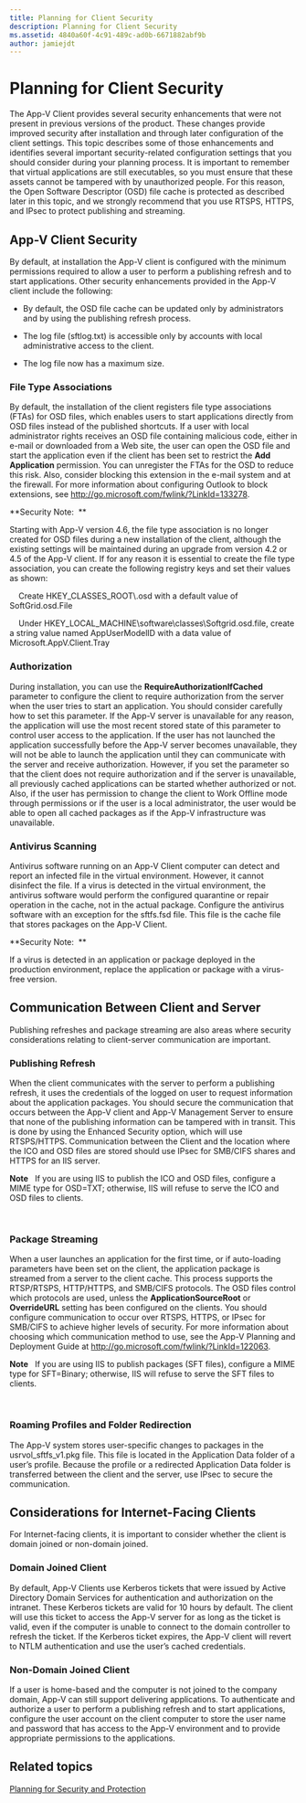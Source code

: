 ```yaml
---
title: Planning for Client Security
description: Planning for Client Security
ms.assetid: 4840a60f-4c91-489c-ad0b-6671882abf9b
author: jamiejdt
---
```


# Planning for Client Security


The App-V Client provides several security enhancements that were not present in previous versions of the product. These changes provide improved security after installation and through later configuration of the client settings. This topic describes some of those enhancements and identifies several important security-related configuration settings that you should consider during your planning process. It is important to remember that virtual applications are still executables, so you must ensure that these assets cannot be tampered with by unauthorized people. For this reason, the Open Software Descriptor (OSD) file cache is protected as described later in this topic, and we strongly recommend that you use RTSPS, HTTPS, and IPsec to protect publishing and streaming.

## App-V Client Security


By default, at installation the App-V client is configured with the minimum permissions required to allow a user to perform a publishing refresh and to start applications. Other security enhancements provided in the App-V client include the following:

-   By default, the OSD file cache can be updated only by administrators and by using the publishing refresh process.

-   The log file (sftlog.txt) is accessible only by accounts with local administrative access to the client.

-   The log file now has a maximum size.

### File Type Associations

By default, the installation of the client registers file type associations (FTAs) for OSD files, which enables users to start applications directly from OSD files instead of the published shortcuts. If a user with local administrator rights receives an OSD file containing malicious code, either in e-mail or downloaded from a Web site, the user can open the OSD file and start the application even if the client has been set to restrict the **Add Application** permission. You can unregister the FTAs for the OSD to reduce this risk. Also, consider blocking this extension in the e-mail system and at the firewall. For more information about configuring Outlook to block extensions, see <http://go.microsoft.com/fwlink/?LinkId=133278>.

**Security Note:  **

Starting with App-V version 4.6, the file type association is no longer created for OSD files during a new installation of the client, although the existing settings will be maintained during an upgrade from version 4.2 or 4.5 of the App-V client. If for any reason it is essential to create the file type association, you can create the following registry keys and set their values as shown:

    Create HKEY\_CLASSES\_ROOT\\.osd with a default value of SoftGrid.osd.File

    Under HKEY\_LOCAL\_MACHINE\\software\\classes\\Softgrid.osd.file, create a string value named AppUserModelID with a data value of Microsoft.AppV.Client.Tray

### Authorization

During installation, you can use the **RequireAuthorizationIfCached** parameter to configure the client to require authorization from the server when the user tries to start an application. You should consider carefully how to set this parameter. If the App-V server is unavailable for any reason, the application will use the most recent stored state of this parameter to control user access to the application. If the user has not launched the application successfully before the App-V server becomes unavailable, they will not be able to launch the application until they can communicate with the server and receive authorization. However, if you set the parameter so that the client does not require authorization and if the server is unavailable, all previously cached applications can be started whether authorized or not. Also, if the user has permission to change the client to Work Offline mode through permissions or if the user is a local administrator, the user would be able to open all cached packages as if the App-V infrastructure was unavailable.

### Antivirus Scanning

Antivirus software running on an App-V Client computer can detect and report an infected file in the virtual environment. However, it cannot disinfect the file. If a virus is detected in the virtual environment, the antivirus software would perform the configured quarantine or repair operation in the cache, not in the actual package. Configure the antivirus software with an exception for the sftfs.fsd file. This file is the cache file that stores packages on the App-V Client.

**Security Note:  **

If a virus is detected in an application or package deployed in the production environment, replace the application or package with a virus-free version.

## Communication Between Client and Server


Publishing refreshes and package streaming are also areas where security considerations relating to client-server communication are important.

### Publishing Refresh

When the client communicates with the server to perform a publishing refresh, it uses the credentials of the logged on user to request information about the application packages. You should secure the communication that occurs between the App-V client and App-V Management Server to ensure that none of the publishing information can be tampered with in transit. This is done by using the Enhanced Security option, which will use RTSPS/HTTPS. Communication between the Client and the location where the ICO and OSD files are stored should use IPsec for SMB/CIFS shares and HTTPS for an IIS server.

**Note**  
If you are using IIS to publish the ICO and OSD files, configure a MIME type for OSD=TXT; otherwise, IIS will refuse to serve the ICO and OSD files to clients.

 

### Package Streaming

When a user launches an application for the first time, or if auto-loading parameters have been set on the client, the application package is streamed from a server to the client cache. This process supports the RTSP/RTSPS, HTTP/HTTPS, and SMB/CIFS protocols. The OSD files control which protocols are used, unless the **ApplicationSourceRoot** or **OverrideURL** setting has been configured on the clients. You should configure communication to occur over RTSPS, HTTPS, or IPsec for SMB/CIFS to achieve higher levels of security. For more information about choosing which communication method to use, see the App-V Planning and Deployment Guide at <http://go.microsoft.com/fwlink/?LinkId=122063>.

**Note**  
If you are using IIS to publish packages (SFT files), configure a MIME type for SFT=Binary; otherwise, IIS will refuse to serve the SFT files to clients.

 

### Roaming Profiles and Folder Redirection

The App-V system stores user-specific changes to packages in the usrvol\_sftfs\_v1.pkg file. This file is located in the Application Data folder of a user’s profile. Because the profile or a redirected Application Data folder is transferred between the client and the server, use IPsec to secure the communication.

## Considerations for Internet-Facing Clients


For Internet-facing clients, it is important to consider whether the client is domain joined or non-domain joined.

### Domain Joined Client

By default, App-V Clients use Kerberos tickets that were issued by Active Directory Domain Services for authentication and authorization on the intranet. These Kerberos tickets are valid for 10 hours by default. The client will use this ticket to access the App-V server for as long as the ticket is valid, even if the computer is unable to connect to the domain controller to refresh the ticket. If the Kerberos ticket expires, the App-V client will revert to NTLM authentication and use the user’s cached credentials.

### Non-Domain Joined Client

If a user is home-based and the computer is not joined to the company domain, App-V can still support delivering applications. To authenticate and authorize a user to perform a publishing refresh and to start applications, configure the user account on the client computer to store the user name and password that has access to the App-V environment and to provide appropriate permissions to the applications.

## Related topics


[Planning for Security and Protection](planning-for-security-and-protection.md)

 

 





